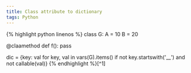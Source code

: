 ```yaml
---
title: Class attribute to dictionary
tags: Python
---
```


<!--more-->

{% highlight python linenos %}
class G:
  A = 10
  B = 20
  
  @claamethod
  def f():
    pass
  

dic = {key: val for key, val in vars(G).items() if not key.startswith('__') and not callable(val)}
{% endhighlight %}[^1]
